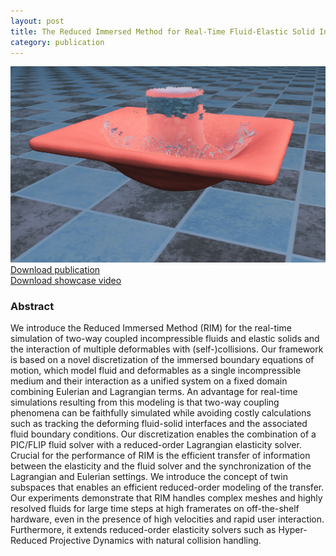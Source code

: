 ```yaml
---
layout: post
title: The Reduced Immersed Method for Real-Time Fluid-Elastic Solid Interaction and Contact Simulation
category: publication
---
```


<img src='/assets/publications/BSEH19/BSEH19.png' width='600px'/>
<br>
<a href="/assets/publications/BSEH19/BSEH19.pdf" download>Download publication</a>
<br>
<a href="http://graphics.tudelft.nl/Publications-new/2019/BSEH19/immersed_hires.mp4" download>Download showcase video</a>

### Abstract

We introduce the Reduced Immersed Method (RIM) for the real-time simulation of two-way coupled incompressible fluids and elastic solids and the interaction of multiple deformables with (self-)collisions. Our framework is based on a novel discretization of the immersed boundary equations of motion, which model fluid and deformables as a single incompressible medium and their interaction as a unified system on a fixed domain combining Eulerian and Lagrangian terms. An advantage for real-time simulations resulting from this modeling is that two-way coupling phenomena can be faithfully simulated while avoiding costly calculations such as tracking the deforming fluid-solid interfaces and the associated fluid boundary conditions. Our discretization enables the combination of a PIC/FLIP fluid solver with a reduced-order Lagrangian elasticity solver. Crucial for the performance of RIM is the efficient transfer of information between the elasticity and the fluid solver and the synchronization of the Lagrangian and Eulerian settings. We introduce the concept of twin subspaces that enables an efficient reduced-order modeling of the transfer. Our experiments demonstrate that RIM handles complex meshes and highly resolved fluids for large time steps at high framerates on off-the-shelf hardware, even in the presence of high velocities and rapid user interaction. Furthermore, it extends reduced-order elasticity solvers such as Hyper-Reduced Projective Dynamics with natural collision handling.


